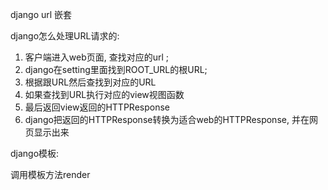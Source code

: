django url 嵌套

django怎么处理URL请求的:

1. 客户端进入web页面, 查找对应的url ;
2. django在setting里面找到ROOT\_URL的根URL;
3. 根据跟URL然后查找到对应的URL
4. 如果查找到URL执行对应的view视图函数
5. 最后返回view返回的HTTPResponse
6. django把返回的HTTPResponse转换为适合web的HTTPResponse, 并在网页显示出来



django模板:

调用模板方法render



